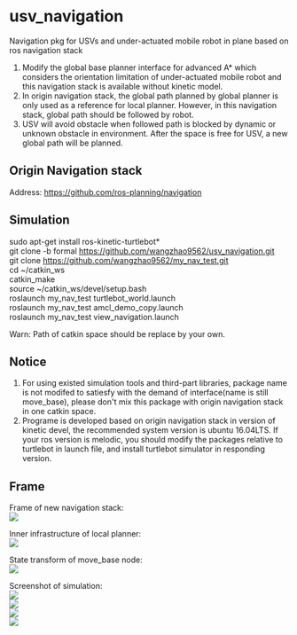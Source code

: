 # usv_navigation

Navigation pkg for USVs and under-actuated mobile robot in plane based on ros navigation stack  
1. Modify the global base planner interface for advanced A* which considers the orientation limitation of under-actuated mobile robot and this navigation stack is available without kinetic model.  
2. In origin navigation stack, the global path planned by global planner is only used as a reference for local planner. However, in this navigation stack, global path should be followed by robot.  
3. USV will avoid obstacle when followed path is blocked by dynamic or unknown obstacle in environment. After the space is free for USV, a new global path will be planned.

## Origin Navigation stack  
Address: https://github.com/ros-planning/navigation  

## Simulation  
sudo apt-get install ros-kinetic-turtlebot*  
git clone -b formal https://github.com/wangzhao9562/usv_navigation.git  
git clone https://github.com/wangzhao9562/my_nav_test.git  
cd ~/catkin_ws   
catkin_make  
source ~/catkin_ws/devel/setup.bash  
roslaunch my_nav_test turtlebot_world.launch  
roslaunch my_nav_test amcl_demo_copy.launch  
roslaunch my_nav_test view_navigation.launch  

Warn: Path of catkin space should be replace by your own.  

## Notice    
1. For using existed simulation tools and third-part libraries, package name is not modifed to satiesfy with the demand of interface(name is still move_base), please don't mix this package with origin navigation stack in one catkin space.
2. Programe is developed based on origin navigation stack in version of kinetic devel, the recommended system version is ubuntu 16.04LTS. If your ros version is melodic, you should modify the packages relative to turtlebot in launch file, and install turtlebot simulator in responding version.

## Frame  
Frame of new navigation stack:  
![](https://github.com/wangzhao9562/usv_navigation/blob/master/assets/Frame_of_navigation_stack.png)  
  
Inner infrastructure of local planner:  
![](https://github.com/wangzhao9562/usv_navigation/blob/master/assets/Inner_infrastructure_of_local_planner.png)  
  
State transform of move_base node:  
![](https://github.com/wangzhao9562/usv_navigation/blob/master/assets/State_transform_of_move_base.png)  

Screenshot of simulation:  
![](https://github.com/wangzhao9562/usv_navigation/blob/master/assets/screenshot_for_nav_pub.png)  
![](https://github.com/wangzhao9562/usv_navigation/blob/master/assets/screenshot_for_nav_pub_02.png)  
![](https://github.com/wangzhao9562/usv_navigation/blob/master/assets/screenshot_for_nav_pub_03.png)  
![](https://github.com/wangzhao9562/usv_navigation/blob/master/assets/screenshot_for_nav_pub_04.png)
